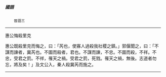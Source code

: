 

##### 國語
　　`晉語三`

* * *

惠公悔殺里克

惠公既殺里克而悔之，曰：「芮也，使寡人過殺我社稷之鎮。」郭偃聞之，曰：「不謀而諫者，冀芮也。不圖而殺者，君也。不謀而諫，不忠。不圖而殺，不祥。不忠，受君之罰。不祥，罹天之禍。受君之罰，死戮。罹天之禍，無後。志道者勿忘，將及矣！」及文公入，秦人殺冀芮而施之。

* * *


